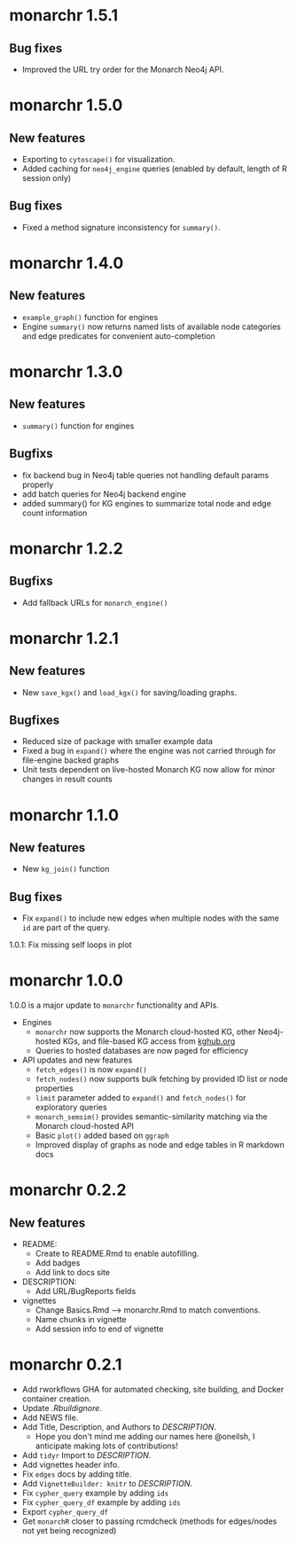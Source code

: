 # monarchr 1.5.1

## Bug fixes

* Improved the URL try order for the Monarch Neo4j API.

# monarchr 1.5.0

## New features

* Exporting to `cytoscape()` for visualization.
* Added caching for `neo4j_engine` queries (enabled by default, length of R session only)

## Bug fixes

* Fixed a method signature inconsistency for `summary()`.

# monarchr 1.4.0

## New features

* `example_graph()` function for engines
* Engine `summary()` now returns named lists of available node categories and edge predicates for convenient auto-completion

# monarchr 1.3.0

## New features

* `summary()` function for engines

## Bugfixs

* fix backend bug in Neo4j table queries not handling default params properly
* add batch queries for Neo4j backend engine
* added summary() for KG engines to summarize total node and edge count information

# monarchr 1.2.2

## Bugfixs

* Add fallback URLs for `monarch_engine()`

# monarchr 1.2.1

## New features

* New `save_kgx()` and `load_kgx()` for saving/loading graphs.

## Bugfixes

* Reduced size of package with smaller example data
* Fixed a bug in `expand()` where the engine was not carried through for file-engine backed graphs
* Unit tests dependent on live-hosted Monarch KG now allow for minor changes in result counts

# monarchr 1.1.0

## New features

* New `kg_join()` function

## Bug fixes

* Fix `expand()` to include new edges when multiple nodes with the same `id` are part of the query.

1.0.1: Fix missing self loops in plot

# monarchr 1.0.0

1.0.0 is a major update to `monarchr` functionality and APIs.

* Engines
  - `monarchr` now supports the Monarch cloud-hosted KG, other Neo4j-hosted KGs, and file-based KG access from [kghub.org](https://kghub.org)
  - Queries to hosted databases are now paged for efficiency
* API updates and new features
  - `fetch_edges()` is now `expand()`
  - `fetch_nodes()` now supports bulk fetching by provided ID list or node properties
  - `limit` parameter added to `expand()` and `fetch_nodes()` for exploratory queries
  - `monarch_semsim()` provides semantic-similarity matching via the Monarch cloud-hosted API
  - Basic `plot()` added based on `ggraph`
  - Improved display of graphs as node and edge tables in R markdown docs

# monarchr 0.2.2

## New features

* README:
	- Create to README.Rmd to enable autofilling. 
	- Add badges
	- Add link to docs site
* DESCRIPTION:
	- Add URL/BugReports fields
* vignettes
	- Change Basics.Rmd --> monarchr.Rmd to match conventions.
	- Name chunks in vignette
	- Add session info to end of vignette

# monarchr 0.2.1

* Add rworkflows GHA for automated checking, site building, and Docker container creation.
* Update *.Rbuildignore*.
* Add NEWS file.
* Add Title, Description, and Authors to *DESCRIPTION*.
	- Hope you don't mind me adding our names here @oneilsh, I anticipate making lots of contributions!
* Add `tidyr` Import to *DESCRIPTION*.
* Add vignettes header info.
* Fix `edges` docs by adding title.
* Add `VignetteBuilder: knitr` to *DESCRIPTION*.
* Fix `cypher_query` example by adding `ids`
* Fix `cypher_query_df` example by adding `ids`
* Export `cypher_query_df`
* Get `monarchR` closer to passing rcmdcheck (methods for edges/nodes not yet being recognized)
